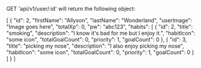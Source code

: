 GET 'api/v1/user/:id' will return the following object:

[
    {
        "id": 2,
        "firstName": "Allyson",
        "lastName": "Wonderland",
        "userImage": "Image goes here",
        "totalXp": 0,
        "pw": "abc123",
        "habits": [
            {
                "id": 2,
                "title": "smoking",
                "description": "I know it's bad for me but I enjoy it.",
                "habitIcon": "some icon",
                "totalGoalCount": 0,
                "priority": 1,
                "goalCount": 0
            },
            {
                "id": 3,
                "title": "picking my nose",
                "description": "I also enjoy picking my nose",
                "habitIcon": "some icon",
                "totalGoalCount": 0,
                "priority": 1,
                "goalCount": 0
            }
        ]
    }
]

